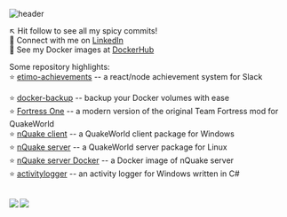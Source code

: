 ![header](https://capsule-render.vercel.app/api?type=slice&color=auto&height=380&section=header&text=Howdy%20🤠&fontSize=80&fontAlign=60&fontAlignY=35&rotate=23)

↖️ Hit follow to see all my spicy commits!<br />
🤝 Connect with me on [LinkedIn](https://www.linkedin.com/in/niclaslindstedt/)<br />
👀 See my Docker images at [DockerHub](https://hub.docker.com/u/niclaslindstedt)<br />
<!--🎓 Currently learning [OpenId Connect](https://openid.net/connect/) (see [dotnet-oauth2-server](https://github.com/niclaslindstedt/dotnet-oauth2-server))<br />-->

Some repository highlights:<br />
⭐ [etimo-achievements](https://github.com/Etimo/etimo-achievements) -- a react/node achievement system for Slack<br />
<!--⭐ [dotnet-oauth2-server](https://github.com/niclaslindstedt/dotnet-oauth2-server) -- a dotnet 5 implementation of OAuth2<br />-->
⭐ [docker-backup](https://github.com/niclaslindstedt/docker-backup) -- backup your Docker volumes with ease<br />
⭐ [Fortress One](https://github.com/FortressOne/server-qwprogs) -- a modern version of the original Team Fortress mod for QuakeWorld<br />
⭐ [nQuake client](https://github.com/nQuake/client-win32) -- a QuakeWorld client package for Windows<br />
⭐ [nQuake server](https://github.com/nQuake/server-linux) -- a QuakeWorld server package for Linux<br />
⭐ [nQuake server Docker](https://hub.docker.com/r/niclaslindstedt/nquakesv) -- a Docker image of nQuake server<br />
⭐ [activitylogger](https://github.com/niclaslindstedt/activitylogger) -- an activity logger for Windows written in C#<br />

<br>

<div>
<a href="https://github-readme-stats.vercel.app/api?username=niclaslindstedt&theme=dracula&show_icons=true">
  <img  align="left" src="https://github-readme-stats.vercel.app/api?username=niclaslindstedt&theme=dracula&show_icons=true&count_private=true" />
</a>
<a href="https://github-readme-stats.vercel.app/api/top-langs/?username=niclaslindstedt&theme=dracula">
  <img align="left" src="https://github-readme-stats.vercel.app/api/top-langs/?username=niclaslindstedt&theme=dracula&count_private=true" />
</a>
</div>
